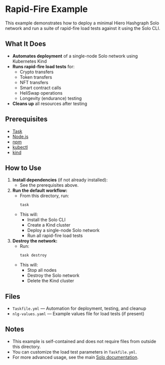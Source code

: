 # Rapid-Fire Example

This example demonstrates how to deploy a minimal Hiero Hashgraph Solo network and run a suite of rapid-fire load tests against it using the Solo CLI.

## What It Does

- **Automates deployment** of a single-node Solo network using Kubernetes Kind
- **Runs rapid-fire load tests** for:
  - Crypto transfers
  - Token transfers
  - NFT transfers
  - Smart contract calls
  - HeliSwap operations
  - Longevity (endurance) testing
- **Cleans up** all resources after testing

## Prerequisites

- [Task](https://taskfile.dev/)
- [Node.js](https://nodejs.org/)
- [npm](https://www.npmjs.com/)
- [kubectl](https://kubernetes.io/docs/tasks/tools/)
- [kind](https://kind.sigs.k8s.io/)

## How to Use

1. **Install dependencies** (if not already installed):
   - See the prerequisites above.
2. **Run the default workflow:**
   - From this directory, run:
     ```sh
     task
     ```
   - This will:
     - Install the Solo CLI
     - Create a Kind cluster
     - Deploy a single-node Solo network
     - Run all rapid-fire load tests
3. **Destroy the network:**
   - Run:
     ```sh
     task destroy
     ```
   - This will:
     - Stop all nodes
     - Destroy the Solo network
     - Delete the Kind cluster

## Files

- `Taskfile.yml` — Automation for deployment, testing, and cleanup
- `nlg-values.yaml` — Example values file for load tests (if present)

## Notes

- This example is self-contained and does not require files from outside this directory.
- You can customize the load test parameters in `Taskfile.yml`.
- For more advanced usage, see the main [Solo documentation](https://github.com/hiero-ledger/solo).
